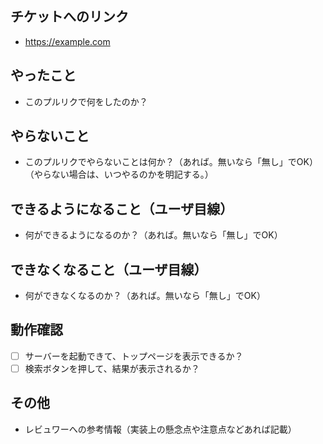 ## チケットへのリンク

* https://example.com

## やったこと

* このプルリクで何をしたのか？

## やらないこと

* このプルリクでやらないことは何か？（あれば。無いなら「無し」でOK）（やらない場合は、いつやるのかを明記する。）

## できるようになること（ユーザ目線）

* 何ができるようになるのか？（あれば。無いなら「無し」でOK）

## できなくなること（ユーザ目線）

* 何ができなくなるのか？（あれば。無いなら「無し」でOK）

## 動作確認
- [ ] サーバーを起動できて、トップページを表示できるか？
- [ ] 検索ボタンを押して、結果が表示されるか？

## その他

* レビュワーへの参考情報（実装上の懸念点や注意点などあれば記載）

